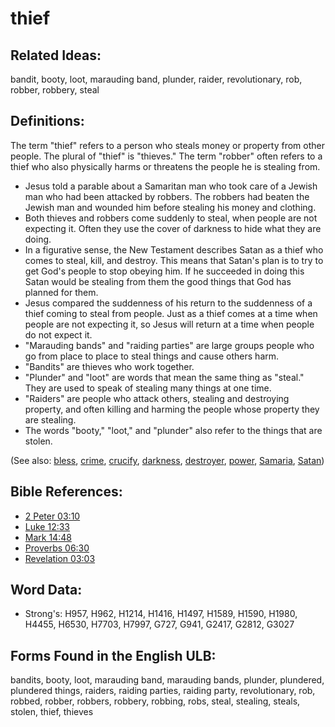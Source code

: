 # thief

## Related Ideas:

bandit, booty, loot, marauding band, plunder, raider, revolutionary, rob, robber, robbery, steal

## Definitions:

The term "thief" refers to a person who steals money or property from other people. The plural of "thief" is "thieves." The term "robber" often refers to a thief who also physically harms or threatens the people he is stealing from.

* Jesus told a parable about a Samaritan man who took care of a Jewish man who had been attacked by robbers. The robbers had beaten the Jewish man and wounded him before stealing his money and clothing.
* Both thieves and robbers come suddenly to steal, when people are not expecting it. Often they use the cover of darkness to hide what they are doing.
* In a figurative sense, the New Testament describes Satan as a thief who comes to steal, kill, and destroy. This means that Satan's plan is to try to get God's people to stop obeying him. If he succeeded in doing this Satan would be stealing from them the good things that God has planned for them.
* Jesus compared the suddenness of his return to the suddenness of a thief coming to steal from people. Just as a thief comes at a time when people are not expecting it, so Jesus will return at a time when people do not expect it.
* "Marauding bands" and "raiding parties" are large groups people who go from place to place to steal things and cause others harm.
* "Bandits" are thieves who work together.
* "Plunder" and "loot" are words that mean the same thing as "steal." They are used to speak of stealing many things at one time.
* "Raiders" are people who attack others, stealing and destroying property, and often killing and harming the people whose property they are stealing.
* The words "booty," "loot," and "plunder" also refer to the things that are stolen.

(See also: [bless](../kt/bless.md), [crime](../other/criminal.md), [crucify](../kt/crucify.md), [darkness](../other/darkness.md), [destroyer](../other/destroyer.md), [power](../kt/power.md), [Samaria](../names/samaria.md), [Satan](../kt/satan.md))

## Bible References:

* [2 Peter 03:10](rc://en/tn/help/2pe/03/10)
* [Luke 12:33](rc://en/tn/help/luk/12/33)
* [Mark 14:48](rc://en/tn/help/mrk/14/48)
* [Proverbs 06:30](rc://en/tn/help/pro/06/30)
* [Revelation 03:03](rc://en/tn/help/rev/03/03)

## Word Data:

* Strong's: H957, H962, H1214, H1416, H1497, H1589, H1590, H1980, H4455, H6530, H7703, H7997, G727, G941, G2417, G2812, G3027

## Forms Found in the English ULB:

bandits, booty, loot, marauding band, marauding bands, plunder, plundered, plundered things, raiders, raiding parties, raiding party, revolutionary, rob, robbed, robber, robbers, robbery, robbing, robs, steal, stealing, steals, stolen, thief, thieves
